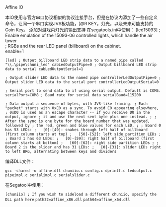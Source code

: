 Affine IO

本IO使用与官方串口协议相似的协议连接手台，但是在协议内添加了一些自定义命令，让同一个串口实现JVS板功能，如IR KEY，灯光，以及未来可能支持的Coin Key。
添加对游戏内灯光的输出支持
在segatools.ini中使用：
[led15093]
; Enable emulation of the 15093-06 controlled lights, which handle the air tower \
; RGBs and the rear LED panel (billboard) on the cabinet.\
enable=1

`[led]
; Output billboard LED strip data to a named pipe called "\\.\pipe\chuni_led"
cabLedOutputPipe=0
; Output billboard LED strip data to serial
cabLedOutputSerial=1`

`; Output slider LED data to the named pipe
controllerLedOutputPipe=0
; Output slider LED data to the serial port
controllerLedOutputSerial=0`

`; Serial port to send data to if using serial output. Default is COM5.
serialPort=COM8
; Baud rate for serial data
serialBaud=115200`

`; Data output a sequence of bytes, with JVS-like framing.
; Each "packet" starts with 0xE0 as a sync. To avoid E0 appearing elsewhere,
; 0xD0 is used as an escape character -- if you receive D0 in the output, ignore
; it and use the next sent byte plus one instead.
;
; After the sync is one byte for the board number that was updated, followed by
; the red, green and blue values for each LED.
;
; Board 0 has 53 LEDs:
;   [0]-[49]: snakes through left half of billboard (first column starts at top)
;   [50]-[52]: left side partition LEDs
;
; Board 1 has 63 LEDs:
;   [0]-[59]: right half of billboard (first column starts at bottom)
;   [60]-[62]: right side partition LEDs
;
; Board 2 is the slider and has 31 LEDs:
;   [0]-[31]: slider LEDs right to left BRG, alternating between keys and dividers`

编译DLL文件：

`gcc -shared -o affine.dll chuniio.c config.c dprintf.c ledoutput.c pipeimpl.c serialimpl.c serialslider.c`

在Segatool中使用：

`[chuniio]
; If you wish to sideload a different chuniio, specify the DLL path here`
`path32=affine_x86.dll`
`path64=affine_x64.dll`



